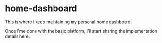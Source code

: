 # home-dashboard

This is where I keep maintaining my personal home dashboard.

Once I'me done with the basic platform, I'll start sharing the implementation details here.
